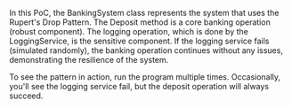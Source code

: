 In this PoC, the BankingSystem class represents the system that uses the Rupert's Drop Pattern. The Deposit method is a core banking operation (robust component). The logging operation, which is done by the LoggingService, is the sensitive component. If the logging service fails (simulated randomly), the banking operation continues without any issues, demonstrating the resilience of the system.

To see the pattern in action, run the program multiple times. Occasionally, you'll see the logging service fail, but the deposit operation will always succeed.
